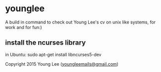 # younglee
A build in command to check out Young Lee's cv on unix like systems, for work and for fun:)

## install the ncurses library
in Ubuntu: sudo apt-get install libncurses5-dev

Copyright 2015 Young Lee (youngleemails@gmail.com)
